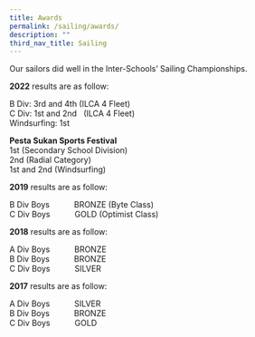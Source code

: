 ```yaml
---
title: Awards
permalink: /sailing/awards/
description: ""
third_nav_title: Sailing
---
```

Our sailors did well in the Inter-Schools’ Sailing Championships.

**2022** results are as follow:

B Div: 3rd and 4th (ILCA 4 Fleet) <br>
C Div: 1st and 2nd   (ILCA 4 Fleet) <br>
Windsurfing: 1st

**Pesta Sukan Sports Festival** <br>
1st (Secondary School Division) <br>
2nd (Radial Category) <br>
1st and 2nd (Windsurfing)

**2019** results are as follow:

B Div Boys           BRONZE (Byte Class) <br>
C Div Boys           GOLD (Optimist Class)

**2018** results are as follow:

A Div Boys           BRONZE <br>
B Div Boys           BRONZE <br>
C Div Boys           SILVER

**2017** results are as follow:

A Div Boys           SILVER <br>
B Div Boys           BRONZE <Br>
C Div Boys           GOLD